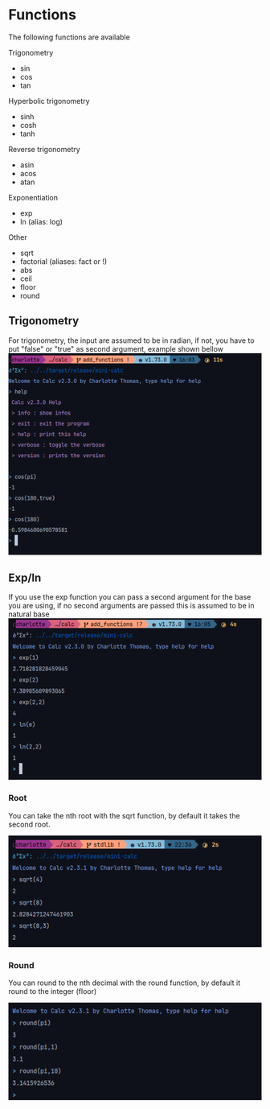 # Functions

The following functions are available

Trigonometry
- sin
- cos
- tan

Hyperbolic trigonometry
- sinh
- cosh
- tanh

Reverse trigonometry
- asin
- acos
- atan

Exponentiation
- exp
- ln (alias: log)

Other
- sqrt
- factorial (aliases: fact or !)
- abs
- ceil
- floor
- round

## Trigonometry

For trigonometry, the input are assumed to be in radian, if not, you have to put "false" or "true" as second argument, example shown bellow
![img.png](assets/trigo.png)

## Exp/ln

If you use the exp function you can pass a second argument for the base you are using, if no second arguments are passed this is assumed to be in natural base
![img.png](assets/expln.png)

### Root

You can take the nth root with the sqrt function, by default it takes the second root.

![img.png](assets/nth_root.png)

### Round

You can round to the nth decimal with the round function, by default it round to the integer (floor)

![img.png](assets/round.png)

